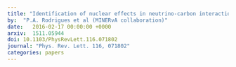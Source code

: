 ```yaml
---
title: "Identification of nuclear effects in neutrino-carbon interactions at low three-momentum transfer"
by:  "P.A. Rodrigues et al (MINERvA collaboration)"
date:   2016-02-17 00:00:00 +0000
arxiv:  1511.05944
doi: 10.1103/PhysRevLett.116.071802
journal: "Phys. Rev. Lett. 116, 071802"
categories: papers
---
```



